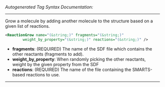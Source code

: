 <!-- THIS IS AN AUTOGENERATED FILE: Don't edit it directly, instead change the schema definition in the code itself. -->

_Autogenerated Tag Syntax Documentation:_

---
Grow a molecule by adding another molecule to the structure based on a given list of reactions.

```xml
<ReactionGrow name="(&string;)" fragments="(&string;)"
        weight_by_property="(&string;)" reactions="(&string;)" />
```

-   **fragments**: (REQUIRED) The name of the SDF file which contains the other reactants (fragments to add).
-   **weight_by_property**: When randomly picking the other reactants, weight by the given property from the SDF
-   **reactions**: (REQUIRED) The name of the file containing the SMARTS-based reactions to use.

---
